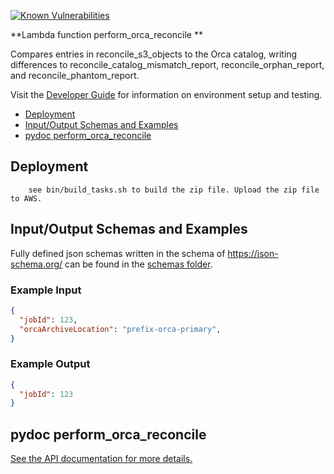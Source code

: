 [![Known Vulnerabilities](https://snyk.io/test/github/nasa/cumulus-orca/badge.svg?targetFile=tasks/perform_orca_reconcile/requirements.txt)](https://snyk.io/test/github/nasa/cumulus-orca?targetFile=tasks/perform_orca_reconcile/requirements.txt)

**Lambda function perform_orca_reconcile **

Compares entries in reconcile_s3_objects to the Orca catalog,
writing differences to reconcile_catalog_mismatch_report, reconcile_orphan_report, and reconcile_phantom_report.

Visit the [Developer Guide](https://nasa.github.io/cumulus-orca/docs/developer/development-guide/code/contrib-code-intro) for information on environment setup and testing.

- [Deployment](#deployment)
- [Input/Output Schemas and Examples](#input-output-schemas)
- [pydoc perform_orca_reconcile](#pydoc)

<a name="deployment"></a>
## Deployment
```
    see bin/build_tasks.sh to build the zip file. Upload the zip file to AWS.
```

<a name="input-output-schemas"></a>
## Input/Output Schemas and Examples
Fully defined json schemas written in the schema of https://json-schema.org/ can be found in the [schemas folder](schemas).

### Example Input
```json
{
  "jobId": 123,
  "orcaArchiveLocation": "prefix-orca-primary",
}
```
### Example Output
```json
{
  "jobId": 123
}
```

<a name="pydoc"></a>
## pydoc perform_orca_reconcile
[See the API documentation for more details.](API.md)